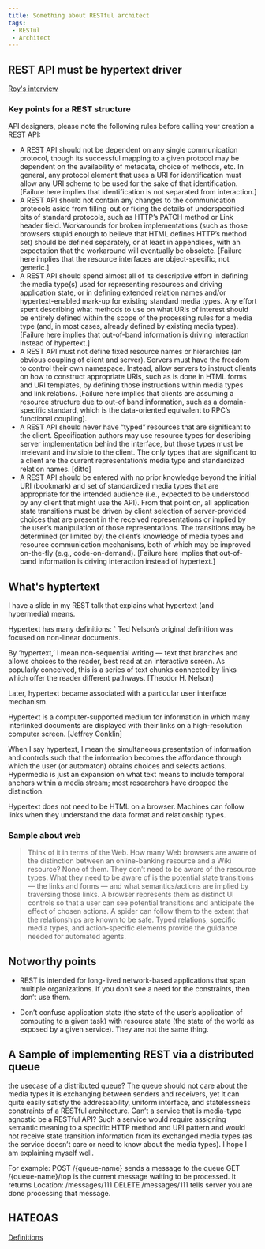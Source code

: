 ```yaml
---
title: Something about RESTful architect
tags:
 - RESTul
 - Architect
---
```




## REST API must be hypertext driver
[Roy's interview](http://roy.gbiv.com/untangled/2008/rest-apis-must-be-hypertext-driven)

### Key points for a REST structure
API designers, please note the following rules before calling your creation a REST API:

- A REST API should not be dependent on any single communication protocol, though its successful mapping to a given protocol may be dependent on the availability of metadata, choice of methods, etc. In general, any protocol element that uses a URI for identification must allow any URI scheme to be used for the sake of that identification. [Failure here implies that identification is not separated from interaction.]
- A REST API should not contain any changes to the communication protocols aside from filling-out or fixing the details of underspecified bits of standard protocols, such as HTTP’s PATCH method or Link header field. Workarounds for broken implementations (such as those browsers stupid enough to believe that HTML defines HTTP’s method set) should be defined separately, or at least in appendices, with an expectation that the workaround will eventually be obsolete. [Failure here implies that the resource interfaces are object-specific, not generic.]
- A REST API should spend almost all of its descriptive effort in defining the media type(s) used for representing resources and driving application state, or in defining extended relation names and/or hypertext-enabled mark-up for existing standard media types. Any effort spent describing what methods to use on what URIs of interest should be entirely defined within the scope of the processing rules for a media type (and, in most cases, already defined by existing media types). [Failure here implies that out-of-band information is driving interaction instead of hypertext.]
- A REST API must not define fixed resource names or hierarchies (an obvious coupling of client and server). Servers must have the freedom to control their own namespace. Instead, allow servers to instruct clients on how to construct appropriate URIs, such as is done in HTML forms and URI templates, by defining those instructions within media types and link relations. [Failure here implies that clients are assuming a resource structure due to out-of band information, such as a domain-specific standard, which is the data-oriented equivalent to RPC’s functional coupling].
- A REST API should never have “typed” resources that are significant to the client. Specification authors may use resource types for describing server implementation behind the interface, but those types must be irrelevant and invisible to the client. The only types that are significant to a client are the current representation’s media type and standardized relation names. [ditto]
- A REST API should be entered with no prior knowledge beyond the initial URI (bookmark) and set of standardized media types that are appropriate for the intended audience (i.e., expected to be understood by any client that might use the API). From that point on, all application state transitions must be driven by client selection of server-provided choices that are present in the received representations or implied by the user’s manipulation of those representations. The transitions may be determined (or limited by) the client’s knowledge of media types and resource communication mechanisms, both of which may be improved on-the-fly (e.g., code-on-demand). [Failure here implies that out-of-band information is driving interaction instead of hypertext.]




## What's hyptertext
I have a slide in my REST talk that explains what hypertext (and hypermedia) means.

Hypertext has many definitions:
` 
Ted Nelson’s original definition was focused on non-linear documents.

By ‘hypertext,’ I mean non-sequential writing — text that branches and allows choices to the reader, best read at an interactive screen. As popularly conceived, this is a series of text chunks connected by links which offer the reader different pathways. [Theodor H. Nelson]

Later, hypertext became associated with a particular user interface mechanism.

Hypertext is a computer-supported medium for information in which many interlinked
documents are displayed with their links on a high-resolution computer screen. [Jeffrey Conklin]

When I say hypertext, I mean the simultaneous presentation of information and controls such that the information becomes the affordance through which the user (or automaton) obtains choices and selects actions. Hypermedia is just an expansion on what text means to include temporal anchors within a media stream; most researchers have dropped the distinction.

Hypertext does not need to be HTML on a browser. Machines can follow links when they understand the data format and relationship types.

### Sample about web
> Think of it in terms of the Web. How many Web browsers are aware of the distinction between an online-banking resource and a Wiki resource? None of them. They don’t need to be aware of the resource types. What they need to be aware of is the potential state transitions — the links and forms — and what semantics/actions are implied by traversing those links. A browser represents them as distinct UI controls so that a user can see potential transitions and anticipate the effect of chosen actions. A spider can follow them to the extent that the relationships are known to be safe. Typed relations, specific media types, and action-specific elements provide the guidance needed for automated agents.


## Notworthy points

- REST is intended for long-lived network-based applications that span multiple organizations. If you don’t see a need for the constraints, then don’t use them. 

- Don’t confuse application state (the state of the user’s application of computing to a given task) with resource state (the state of the world as exposed by a given service). They are not the same thing.
 
## A Sample of implementing REST via a distributed queue
the usecase of a distributed queue? The queue should not care about the media types it is exchanging between senders and receivers, yet it can quite easily satisfy the addressability, uniform interface, and statelessness constraints of a RESTful architecture. Can’t a service that is media-type agnostic be a RESTful API? Such a service would require assigning semantic meaning to a specific HTTP method and URI pattern and would not receive state transition information from its exchanged media types (as the service doesn’t care or need to know about the media types). I hope I am explaining myself well.

For example:
POST /{queue-name} sends a message to the queue
GET /{queue-name}/top is the current message waiting to be processed. It returns
Location: /messages/111
DELETE /messages/111 tells server you are done processing that message.

## HATEOAS
[Definitions](https://en.wikipedia.org/wiki/HATEOAS)

